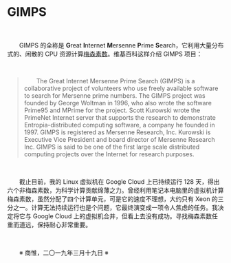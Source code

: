 # GIMPS

&emsp;&emsp;

&emsp;&emsp;GIMPS 的全称是 **G**reat **I**nternet **M**ersenne **P**rime **S**earch，它利用大量分布式的、闲散的 CPU 资源计算[梅森素数](https://en.wikipedia.org/wiki/Mersenne_prime)。维基百科这样介绍 GIMPS 项目：

&emsp;&emsp;

>&emsp;&emsp;The Great Internet Mersenne Prime Search (GIMPS) is a collaborative project of volunteers who use freely available software to search for Mersenne prime numbers. The GIMPS project was founded by George Woltman in 1996, who also wrote the software Prime95 and MPrime for the project. Scott Kurowski wrote the PrimeNet Internet server that supports the research to demonstrate Entropia-distributed computing software, a company he founded in 1997. GIMPS is registered as Mersenne Research, Inc. Kurowski is Executive Vice President and board director of Mersenne Research Inc. GIMPS is said to be one of the first large scale distributed computing projects over the Internet for research purposes.

&emsp;&emsp;

&emsp;&emsp;截止目前，我的 Linux 虚拟机在 Google Cloud 上已持续运行 128 天，得出六个非梅森素数，为科学计算贡献绵薄之力。曾经利用笔记本电脑里的虚拟机计算梅森素数，虽然分配了四个计算单元，可是它的速度不理想，大约只有 Xeon 的三分之一。计算无法持续运行也是个问题，它最终演变成一项令人焦虑的任务。我决定将它与 Google Cloud 上的虚拟机合并，但看上去没有成功。寻找梅森素数任重而道远，保持耐心非常重要。

&emsp;&emsp;

&emsp;&emsp;※ 商惟，二〇一九年三月十九日 ※